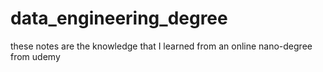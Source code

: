 # data_engineering_degree

these notes are the knowledge that I learned from an online nano-degree from udemy
